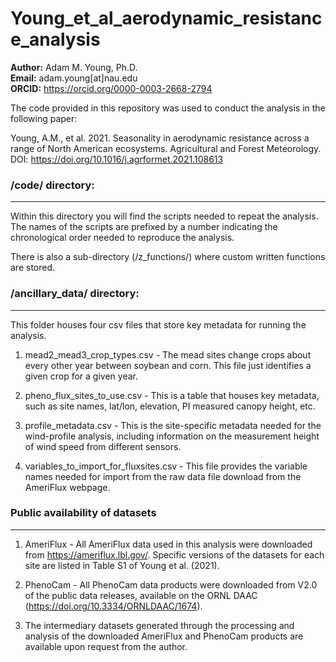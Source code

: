 # Young_et_al_aerodynamic_resistance_analysis

**Author:** Adam M. Young, Ph.D.  
**Email:** adam.young[at]nau.edu  
**ORCID:** https://orcid.org/0000-0003-2668-2794  

The code provided in this repository was used to conduct the analysis in the following paper:

Young, A.M., et al. 2021. Seasonality in aerodynamic resistance across a range of North American ecosystems. 
Agricultural and Forest Meteorology. DOI: https://doi.org/10.1016/j.agrformet.2021.108613

### /code/ directory:
---------------------
Within this directory you will find the scripts needed to repeat the analysis. The names of the scripts are 
prefixed by a number indicating the chronological order needed to reproduce the analysis.

There is also a sub-directory (/z_functions/) where custom written functions are stored.

### /ancillary_data/ directory:
---------------------
This folder houses four csv files that store key metadata for running the analysis.

1. mead2_mead3_crop_types.csv - The mead sites change crops about every other year between soybean and corn. This file just identifies a given crop for a given year.

2. pheno_flux_sites_to_use.csv - This is a table that houses key metadata, such as site names, lat/lon, elevation, PI measured canopy height, etc.

3. profile_metadata.csv - This is the site-specific metadata needed for the wind-profile analysis, including information on the measurement height of wind speed from different sensors.

4. variables_to_import_for_fluxsites.csv - This file provides the variable names needed for import from the raw data file download from the AmeriFlux webpage.

### Public availability of datasets
---------------------
1. AmeriFlux - All AmeriFlux data used in this analysis were downloaded from https://ameriflux.lbl.gov/. Specific versions of the datasets for each site are listed in Table S1 of Young et al. (2021).

2. PhenoCam - All PhenoCam data products were downloaded from V2.0 of the public data releases, available on the ORNL DAAC (https://doi.org/10.3334/ORNLDAAC/1674).

3. The intermediary datasets generated through the processing and analysis of the downloaded AmeriFlux and PhenoCam products are available upon request from the author.

